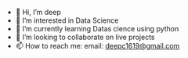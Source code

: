 - 👋 Hi, I’m deep
- 👀 I’m interested in Data Science
- 🌱 I’m currently learning Datas cience using python
- 💞️ I’m looking to collaborate on live projects
- 📫 How to reach me: email: deepc1619@gmail.com

<!---
deepc1619/deepc1619 is a ✨ special ✨ repository because its `README.md` (this file) appears on your GitHub profile.
You can click the Preview link to take a look at your changes.
--->
